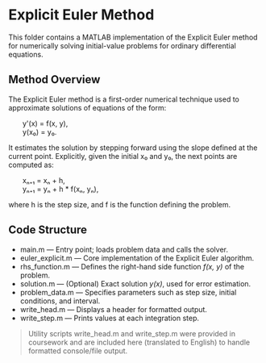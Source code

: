 # Explicit Euler Method

This folder contains a MATLAB implementation of the Explicit Euler method for numerically solving initial-value problems for ordinary differential equations.

## Method Overview

The Explicit Euler method is a first-order numerical technique used to approximate solutions of equations of the form:

  y'(x) = f(x, y),  
  y(x₀) = y₀.

It estimates the solution by stepping forward using the slope defined at the current point. Explicitly, given the initial x₀ and y₀, the next points are computed as:

  xₙ₊₁ = xₙ + h,  
  yₙ₊₁ = yₙ + h * f(xₙ, yₙ),

where h is the step size, and f is the function defining the problem.

## Code Structure

- main.m — Entry point; loads problem data and calls the solver.
- euler_explicit.m — Core implementation of the Explicit Euler algorithm.
- rhs_function.m — Defines the right-hand side function *f(x, y)* of the problem.
- solution.m — (Optional) Exact solution *y(x)*, used for error estimation.
- problem_data.m — Specifies parameters such as step size, initial conditions, and interval.
- write_head.m — Displays a header for formatted output.
- write_step.m — Prints values at each integration step.

> Utility scripts write_head.m and write_step.m were provided in coursework and are included here (translated to English) to handle formatted console/file output.

